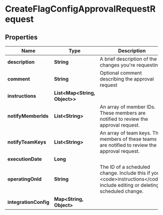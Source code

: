 

# CreateFlagConfigApprovalRequestRequest


## Properties

| Name | Type | Description | Notes |
|------------ | ------------- | ------------- | -------------|
|**description** | **String** | A brief description of the changes you&#39;re requesting |  |
|**comment** | **String** | Optional comment describing the approval request |  [optional] |
|**instructions** | **List&lt;Map&lt;String, Object&gt;&gt;** |  |  |
|**notifyMemberIds** | **List&lt;String&gt;** | An array of member IDs. These members are notified to review the approval request. |  [optional] |
|**notifyTeamKeys** | **List&lt;String&gt;** | An array of team keys. The members of these teams are notified to review the approval request. |  [optional] |
|**executionDate** | **Long** |  |  [optional] |
|**operatingOnId** | **String** | The ID of a scheduled change. Include this if your &lt;code&gt;instructions&lt;/code&gt; include editing or deleting a scheduled change. |  [optional] |
|**integrationConfig** | **Map&lt;String, Object&gt;** |  |  [optional] |




